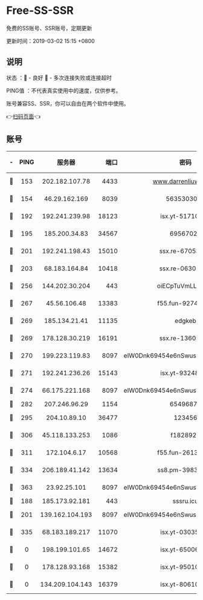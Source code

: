 # Free-SS-SSR

免费的SS账号、SSR账号，定期更新

更新时间：2019-03-02 15:15 +0800

## 说明

状态     ：🙂 - 良好 🙁 - 多次连接失败或连接超时

PING值   ：不代表真实使用中的速度，仅供参考。

账号兼容SS、SSR，你可以自由在两个软件中使用。

👉[扫码页面](https://liesauer.github.io/free-ss-ssr.github.io/)👈

## 账号

|-|PING|服务器|端口|密码|加密方式|区域|
|:----:|:----:|:-----:|-----:|:----:|:----:|:----:|
|🙂|153|202.182.107.78|4433|www.darrenliuwei.com|aes-256-cfb|JP|
|🙂|154|46.29.162.169|8039|5635303003|aes-256-cfb|RU|
|🙂|192|192.241.239.98|18123|isx.yt-51710833|aes-256-cfb|US|
|🙂|195|185.200.34.83|34567|69567020|aes-256-cfb|US|
|🙂|201|192.241.198.43|15010|ssx.re-67053093|aes-256-cfb|US|
|🙂|203|68.183.164.84|10418|ssx.re-06301743|aes-256-cfb|US|
|🙂|256|144.202.30.204|443|oiECpTuVmLLxk4Ts|aes-256-cfb|US|
|🙂|267|45.56.106.48|13383|f55.fun-92744438|aes-256-cfb|US|
|🙂|269|185.134.21.41|11135|edgkeb|aes-256-cfb|GB|
|🙂|269|178.128.30.219|16191|ssx.re-13605619|aes-256-cfb|SG|
|🙂|270|199.223.119.83|8097|eIW0Dnk69454e6nSwuspv9DmS201tQ0D|aes-256-cfb|US|
|🙂|271|192.241.236.26|15143|isx.yt-93248002|aes-256-cfb|US|
|🙂|274|66.175.221.168|8097|eIW0Dnk69454e6nSwuspv9DmS201tQ0D|aes-256-cfb|US|
|🙂|282|207.246.96.29|1154|65496879|chacha20|US|
|🙂|295|204.10.89.10|36477|123456|aes-256-cfb|US|
|🙂|306|45.118.133.253|1086|f1828920|aes-256-cfb|SG|
|🙂|311|172.104.6.17|10568|f55.fun-26137081|aes-256-cfb|US|
|🙂|334|206.189.41.142|13634|ss8.pm-39830820|aes-256-cfb|SG|
|🙂|363|23.92.25.101|8097|eIW0Dnk69454e6nSwuspv9DmS201tQ0D|aes-256-cfb|US|
|🙂|188|185.173.92.181|443|sssru.icu|rc4-md5|RU|
|🙂|201|139.162.104.193|8097|eIW0Dnk69454e6nSwuspv9DmS201tQ0D|aes-256-cfb|JP|
|🙁|335|68.183.189.217|11070|isx.yt-03035936|aes-256-cfb|SG|
|🙁|0|198.199.101.65|14672|isx.yt-65006109|aes-256-cfb|US|
|🙁|0|178.128.93.168|15382|isx.yt-95010509|aes-256-cfb|SG|
|🙁|0|134.209.104.143|16379|isx.yt-80610954|aes-256-cfb|SG|
